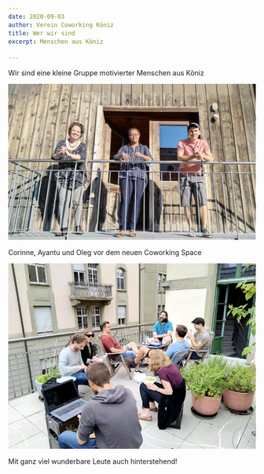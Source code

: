 ```yaml
---
date: 2020-09-03
author: Verein Coworking Köniz
title: Wer wir sind
excerpt: Menschen aus Köniz

---
```

Wir sind eine kleine Gruppe motivierter Menschen aus Köniz

![](/uploads/photos/img_20200902_180516_c.jpg)

Corinne, Ayantu und Oleg vor dem neuen Coworking Space

![](/uploads/photos/IMG_20200703_125247.jpg)

Mit ganz viel wunderbare Leute auch hinterstehend!
